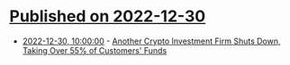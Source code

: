 # [Published on 2022-12-30](index.md)

* [2022-12-30, 10:00:00](https://slashdot.org/story/22/12/30/0124251/another-crypto-investment-firm-shuts-down-taking-over-55-of-customers-funds?utm_source=rss1.0mainlinkanon&utm_medium=feed) - [Another Crypto Investment Firm Shuts Down, Taking Over 55% of Customers' Funds](https://slashdot.org/story/22/12/30/0124251/another-crypto-investment-firm-shuts-down-taking-over-55-of-customers-funds?utm_source=rss1.0mainlinkanon&utm_medium=feed)
